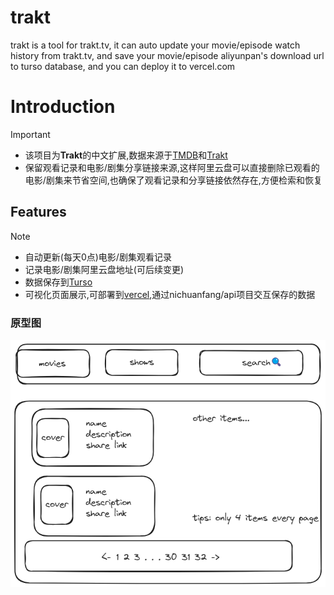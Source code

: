 # trakt
trakt is a tool for trakt.tv, it can auto update your movie/episode watch history from trakt.tv, and save your movie/episode aliyunpan's download url to turso database, and you can deploy it to vercel.com
# Introduction
> [!IMPORTANT]
> 
> - 该项目为**Trakt**的中文扩展,数据来源于[TMDB](https://www.themoviedb.org/)和[Trakt](https://trakt.tv/)
> - 保留观看记录和电影/剧集分享链接来源,这样阿里云盘可以直接删除已观看的电影/剧集来节省空间,也确保了观看记录和分享链接依然存在,方便检索和恢复
## Features
> [!NOTE]
>
> -  自动更新(每天0点)电影/剧集观看记录
> -  记录电影/剧集阿里云盘地址(可后续变更)
> -  数据保存到[Turso](https://turso.tech/)
> -  可视化页面展示,可部署到[vercel](https://vercel.com/nichuanfangs-projects),通过nichuanfang/api项目交互保存的数据

### 原型图

![image](ui/raw_design.png)
